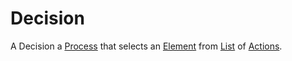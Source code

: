 # Decision

A Decision a [Process](60062.md) that selects an [Element](700006.md) from [List](60008.md) of [Actions](404.md).